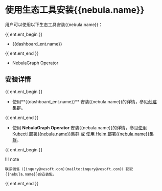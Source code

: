 # 使用生态工具安装{{nebula.name}}

用户可以使用以下生态工具安装{{nebula.name}}：

{{ ent.ent_begin }}
- {{dashboard_ent.name}}

{{ ent.ent_end }}

- NebulaGraph Operator

## 安装详情

{{ ent.ent_begin }}
- 使用**{{dashboard_ent.name}}** 安装{{nebula.name}}的详情，参见[创建集群](../../nebula-dashboard-ent/3.create-import-dashboard/1.create-cluster.md)。

{{ ent.ent_end }}

- 使用 **NebulaGraph Operator** 安装{{nebula.name}}的详情，参见[使用 Kubectl 部署{{nebula.name}}集群](../../nebula-operator/3.deploy-nebula-graph-cluster/3.1create-cluster-with-kubectl.md) 或 [使用 Helm 部署{{nebula.name}}集群](../../nebula-operator/3.deploy-nebula-graph-cluster/3.2create-cluster-with-helm.md)。

{{ ent.ent_begin }}

!!! note

    联系销售（[inqury@vesoft.com](mailto:inqury@vesoft.com)）获取{{nebula.name}}的安装包。
{{ ent.ent_end }}